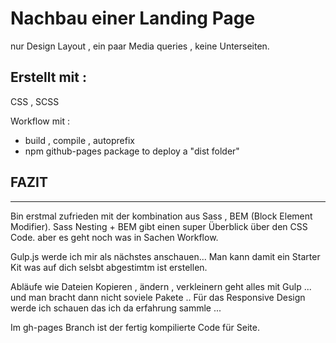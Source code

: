 # Nachbau einer Landing Page

nur Design Layout , ein paar Media queries , keine Unterseiten.

## Erstellt mit :

CSS , SCSS

Workflow mit :

- build , compile , autoprefix
- npm github-pages package to deploy a "dist folder"

## FAZIT

---

Bin erstmal zufrieden mit der
kombination aus Sass , BEM (Block Element Modifier).
Sass Nesting + BEM gibt einen super Überblick über den CSS Code.
aber es geht noch was in Sachen Workflow.

Gulp.js werde ich mir als nächstes anschauen...
Man kann damit ein Starter Kit was auf dich selsbt abgestimtm ist erstellen.

Abläufe wie Dateien Kopieren , ändern , verkleinern geht alles mit Gulp ... und man bracht dann nicht soviele  Pakete .. 
Für das Responsive Design werde ich schauen das ich da erfahrung sammle ...


Im gh-pages Branch ist der fertig kompilierte Code für Seite.



